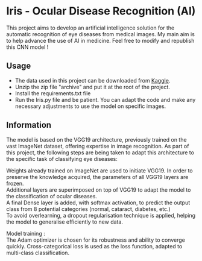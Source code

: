 # Iris - Ocular Disease Recognition (AI)

This project aims to develop an artificial intelligence solution for the automatic recognition of eye diseases from medical images. My main aim is to help advance the use of AI in medicine. Feel free to modify and republish this CNN model !  

## Usage
- The data used in this project can be downloaded from [Kaggle](https://www.kaggle.com/datasets/andrewmvd/ocular-disease-recognition-odir5k).  
- Unzip the zip file "archive" and put it at the root of the project.
- Install the requirements.txt file
- Run the Iris.py file and be patient. You can adapt the code and make any necessary adjustments to use the model on specific images.  

## Information
The model is based on the VGG19 architecture, previously trained on the vast ImageNet dataset, offering expertise in image recognition. As part of this project, the following steps are being taken to adapt this architecture to the specific task of classifying eye diseases:  
  
Weights already trained on ImageNet are used to initiate VGG19. In order to preserve the knowledge acquired, the parameters of all VGG19 layers are frozen.  
Additional layers are superimposed on top of VGG19 to adapt the model to the classification of ocular diseases.  
A final Dense layer is added, with softmax activation, to predict the output class from 8 potential categories (normal, cataract, diabetes, etc.)  
To avoid overlearning, a dropout regularisation technique is applied, helping the model to generalise efficiently to new data.  
  
Model training :  
The Adam optimizer is chosen for its robustness and ability to converge quickly.
Cross-categorical loss is used as the loss function, adapted to multi-class classification.
